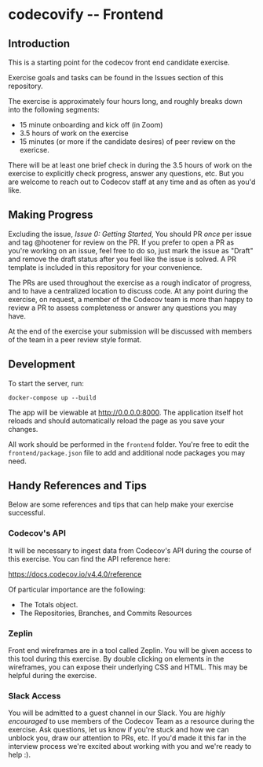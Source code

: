 
codecovify -- Frontend
==========

## Introduction

This is a starting point for the codecov front end candidate exercise. 

Exercise goals and tasks can be found in the Issues section of this repository. 

The exercise is approximately four hours long, and roughly breaks down into the following segments:

* 15 minute onboarding and kick off (in Zoom)
* 3.5 hours of work on the exercise
* 15 minutes (or more if the candidate desires) of peer review on the exericse.

There will be at least one brief check in during the 3.5 hours of work on the exercise to explicitly check progress, answer any questions, etc. But you are welcome to reach out to Codecov staff at any time and as often as you'd like. 

## Making Progress
Excluding the issue, *Issue 0: Getting Started*, You should PR  _once_ per issue and tag @hootener for review on the PR. If you prefer to open a PR as you're working on an issue, feel free to do so, just mark the issue as "Draft" and remove the draft status after you feel like the issue is solved. A PR template is included in this repository for your convenience.

The PRs are used throughout the exercise as a rough indicator of progress, and to have a centralized location to discuss code. At any point during the exercise, on request, a member of the Codecov team is more than happy to review a PR to assess completeness or answer any questions you may have.

At the end of the exercise your submission will be discussed with members of the team in a peer review style format. 


## Development
To start the server, run:

`docker-compose up --build`

The app will be viewable at http://0.0.0.0:8000. The application itself hot reloads and should automatically reload the page as you save your changes. 

All work should be performed in the `frontend` folder. You're free to edit the `frontend/package.json` file to add and additional node packages you may need. 

## Handy References and Tips
Below are some references and tips that can help make your exercise successful.

### Codecov's API
It will be necessary to ingest data from Codecov's API during the course of this exercise. You can find the API reference here: 

https://docs.codecov.io/v4.4.0/reference

Of particular importance are the following:

* The Totals object. 
* The Repositories, Branches, and Commits Resources

### Zeplin
Front end wireframes are in a tool called Zeplin. You will be given access to this tool during this exercise. By double clicking on elements in the wireframes, you can expose their underlying CSS and HTML. This may be helpful during the exercise. 

### Slack Access
You will be admitted to a guest channel in our Slack. You are _highly encouraged_ to use members of the Codecov Team as a resource during the exercise. Ask questions, let us know if you're stuck and how we can unblock you, draw our attention to PRs, etc. If you'd made it this far in the interview process we're excited about working with you and we're ready to help :). 
